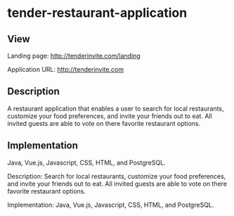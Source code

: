 # tender-restaurant-application


## View 

Landing page: http://tenderinvite.com/landing

Application URL: http://tenderinvite.com


## Description
A restaurant application that enables a user to search for local restaurants, customize your food preferences, and invite your friends out to eat.  All invited guests are able to vote on there favorite restaurant options.

## Implementation 
Java, Vue.js, Javascript, CSS, HTML, and PostgreSQL.

Description: Search for local restaurants, customize your food preferences, and invite your friends out to eat.  All invited guests are able to vote on there favorite restaurant options.

Implementation: Java, Vue.js, Javascript, CSS, HTML, and PostgreSQL.


